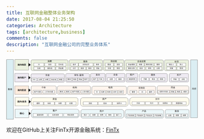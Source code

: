 ```yaml
---
title: 互联网金融整体业务架构
date: 2017-08-04 21:25:50
categories: Architecture
tags: [architecture,business]
comments: false
description: "互联网金融公司的完整业务体系"
---
```

![互联网金融整体业务架构](./uploads/posts/online-financial-business-architecture/online-financial-business-architecture.png)

欢迎在GitHub上关注FinTx开源金融系统：[FinTx](https://github.com/fintx)
